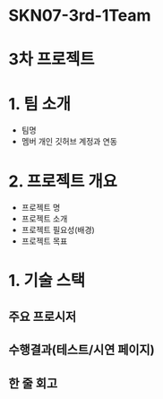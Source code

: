 # SKN07-3rd-1Team

# 3차 프로젝트
 
# 1. 팀 소개
- 팀명
- 멤버 개인 깃허브 계정과 연동
 
# 2. 프로젝트 개요
- 프로젝트 명
- 프로젝트 소개
- 프로젝트 필요성(배경)
- 프로젝트 목표
 
# 1. 기술 스택

## 주요 프로시저
 
## 수행결과(테스트/시연 페이지)
 
## 한 줄 회고
